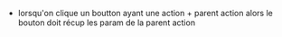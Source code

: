 - lorsqu'on clique un boutton ayant une action + parent action
  alors le bouton doit récup les param de la parent action
